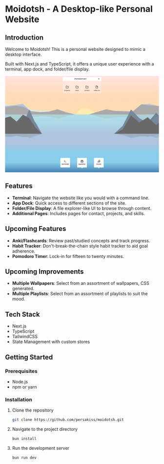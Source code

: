 # Moidotsh - A Desktop-like Personal Website

## Introduction

Welcome to Moidotsh! This is a personal website designed to mimic a desktop interface. 

Built with Next.js and TypeScript, it offers a unique user experience with a terminal, app dock, and folder/file display.

![Demo Screenshot](./public/screenshot.png)

## Features

- **Terminal**: Navigate the website like you would with a command line.
- **App Dock**: Quick access to different sections of the site.
- **Folder/File Display**: A file explorer-like UI to browse through content.
- **Additional Pages**: Includes pages for contact, projects, and skills.

## Upcoming Features
- **Anki/Flashcards**: Review past/studied concepts and track progress.
- **Habit Tracker**: Don't-break-the-chain style habit tracker to aid goal adherence.
- **Pomodoro Timer**: Lock-in for fifteen to twenty minutes.

## Upcoming Improvements
- **Multiple Wallpapers**: Select from an assortment of wallpapers, CSS generated.
- **Multiple Playlists**: Select from an assortment of playlists to suit the mood.


## Tech Stack

- Next.js
- TypeScript
- TailwindCSS
- State Management with custom stores

## Getting Started

### Prerequisites

- Node.js
- npm or yarn

### Installation

1. Clone the repository
   ```bash
   git clone https://github.com/persakiss/moidotsh.git

2. Navigate to the project directory
   ```bash
   bun install

3. Run the development server
   ```bash
   bun run dev


